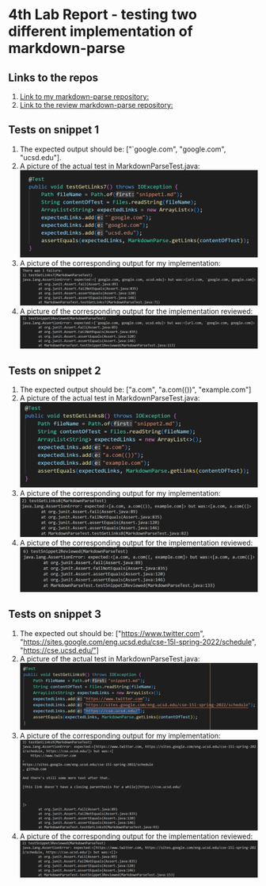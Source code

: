# 4th Lab Report - testing two different implementation of markdown-parse  

## Links to the repos  
1. [Link to my markdown-parse repository:](https://github.com/MarkH857/markdown-parser)  
2. [Link to the review markdown-parse repository:](https://github.com/colecarter96/markdown-parser)  

## Tests on snippet 1  
1. The expected output should be: ["`google.com", "google.com", "ucsd.edu"].  
2. A picture of the actual test in MarkdownParseTest.java:  
![image](lab4_pics/MyTest1Code.png)  
3. A picture of the corresponding output for my implementation:  
![image](lab4_pics/MyTest1Output.png)  
4. A picture of the corresponding output for the implementation reviewed:  
![image](lab4_pics/ReviewedTest1Output.png)  


## Tests on snippet 2  
1. The expected output should be: ["a.com", "a.com(())", "example.com"]  
2. A picture of the actual test in MarkdownParseTest.java:  
![image](lab4_pics/MyTest2Code.png)  
3. A picture of the corresponding output for my implementation:  
![image](lab4_pics/MyTest2Output.png)  
4. A picture of the corresponding output for the implementation reviewed:  
![image](lab4_pics/ReviewedTest2Output.png)  

## Tests on snippet 3  
1. The expected out should be: ["https://www.twitter.com", "https://sites.google.com/eng.ucsd.edu/cse-15l-spring-2022/schedule", "https://cse.ucsd.edu/"]  
2. A picture of the actual test in MarkdownParseTest.java:  
![image](lab4_pics/MyTest3Code.png)  
3. A picture of the corresponding output for my implementation:  
![image](lab4_pics/MyTest3Output.png)  
4. A picture of the corresponding output for the implementation reviewed:  
![image](lab4_pics/ReviewedTest3Output.png)  